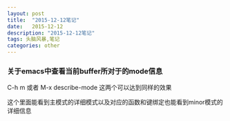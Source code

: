```yaml
---
layout: post
title:  "2015-12-12笔记"
date:   2015-12-12
description: "2015-12-12笔记"
tags: 头脑风暴,笔记
categories: other
---
```


### 关于emacs中查看当前buffer所对于的mode信息

C-h m 或者 M-x describe-mode 这两个可以达到同样的效果

这个里面能看到主模式的详细模式以及对应的函数和键绑定也能看到minor模式的详细信息
